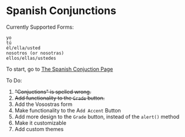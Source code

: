 

# Spanish Conjunctions

Currently Supported Forms:

    yo
    tú
    él/ella/usted
    nosotros (or nosotras)
    ellos/ellas/ustedes

To start, go to [The Spanish Conjuction Page](https://leodog896.github.io/SpanishConjunctions)

To Do:

 1. ~~"Conjuctions" is spelled wrong.~~
 2. ~~Add functionality to the `Grade` button.~~
 3. Add the Vosostras form
 4. Make functionality to the A`dd Accent` Button
 5. Add more design to the `Grade` button, instead of the `alert()` method
 6. Make it customizable
 7. Add custom themes
